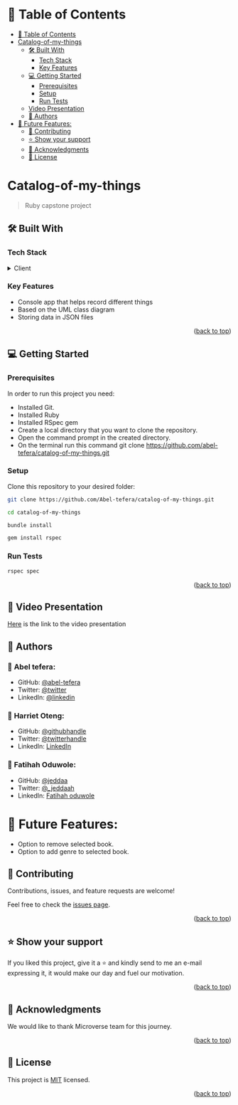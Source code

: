 # 📗 Table of Contents

- [📗 Table of Contents](#-table-of-contents)
- [Catalog-of-my-things ](#Catalog-of-my-things-)
  - [🛠 Built With ](#-built-with-)
    - [Tech Stack ](#tech-stack-)
    - [Key Features ](#key-features-)
  - [💻 Getting Started ](#-getting-started-)
    - [Prerequisites](#prerequisites)
    - [Setup](#setup)
    - [Run Tests](#run-tests)
  - [Video Presentation](#video-presentation)
  - [👥 Authors ](#-authors-)
- [🔭 Future Features:](#-future-features)
  - [🤝 Contributing ](#-contributing-)
  - [⭐️ Show your support ](#️-show-your-support-)
  - [🙏 Acknowledgments ](#-acknowledgments-)
  - [📝 License ](#-license-)

<!-- PROJECT DESCRIPTION -->

# Catalog-of-my-things <a name="about-project"></a>

> Ruby capstone project

## 🛠 Built With <a name="built-with"></a>

### Tech Stack <a name="tech-stack"></a>

<details>
  <summary>Client</summary>
  <ul>
    <li><a href="https://www.ruby-lang.org/en/">Ruby</a></li>
  </ul>
</details>

<!-- Features -->

### Key Features <a name="key-features"></a>

- Console app that helps record different things
- Based on the UML class diagram
- Storing data in JSON files

<p align="right">(<a href="#readme-top">back to top</a>)</p>

<!-- GETTING STARTED -->

## 💻 Getting Started <a name="getting-started"></a>

### Prerequisites

In order to run this project you need:

- Installed Git.
- Installed Ruby
- Installed RSpec gem
- Create a local directory that you want to clone the repository.
- Open the command prompt in the created directory.
- On the terminal run this command git clone https://github.com/abel-tefera/catalog-of-my-things.git

### Setup

Clone this repository to your desired folder:

```sh
git clone https://github.com/Abel-tefera/catalog-of-my-things.git
```

```sh
cd catalog-of-my-things
```

```sh
bundle install
```

```sh
gem install rspec
```

### Run Tests

```sh
rspec spec
```

<p align="right">(<a href="#readme-top">back to top</a>)</p>

<!-- VIDEO PRESENTATION -->

## 👥 Video Presentation <a name="video-presentation"></a>

[Here](https://drive.google.com/file/d/1VtbUha66isvGzbdF9du85JQfc79ocXbK/view?usp=sharing) is the link to the video presentation

<!-- AUTHORS -->

## 👥 Authors <a name="authors"></a>

### 👤 **Abel tefera**:

- GitHub: [@abel-tefera](https://github.com/abel-tefera)
- Twitter: [@twitter](https://twitter.com/abelteferabelay)
- LinkedIn: [@linkedin](https://www.linkedin.com/in/abel-t-belay/)

### 👤 **Harriet Oteng**:

- GitHub: [@githubhandle](https://github.com/newhoteng)
- Twitter: [@twitterhandle](https://twitter.com/HarrietOteng1)
- LinkedIn: [LinkedIn](https://www.linkedin.com/in/harriet-oteng/)

### 👤 **Fatihah Oduwole**:

- GitHub: [@jeddaa](https://github.com/jeddaa)
- Twitter: [@\_jeddaah](https://twitter.com/_jeddaah)
- LinkedIn: [Fatihah oduwole](https://www.linkedin.com/in/fatihahoduwole/)

# 🔭 Future Features:

- Option to remove selected book.
- Option to add genre to selected book.

## 🤝 Contributing <a name="contributing"></a>

Contributions, issues, and feature requests are welcome!

Feel free to check the [issues page](../../issues/).

<p align="right">(<a href="#readme-top">back to top</a>)</p>

<!-- SUPPORT -->

## ⭐️ Show your support <a name="support"></a>

If you liked this project, give it a ⭐️ and kindly send to me an e-mail expressing it, it would make our day and fuel our motivation.

<p align="right">(<a href="#readme-top">back to top</a>)</p>

<!-- ACKNOWLEDGEMENTS -->

## 🙏 Acknowledgments <a name="acknowledgements"></a>

We would like to thank Microverse team for this journey.

<p align="right">(<a href="#readme-top">back to top</a>)</p>

<!-- LICENSE -->

## 📝 License <a name="license"></a>

This project is [MIT](./LICENSE) licensed.

<p align="right">(<a href="#readme-top">back to top</a>)</p>
